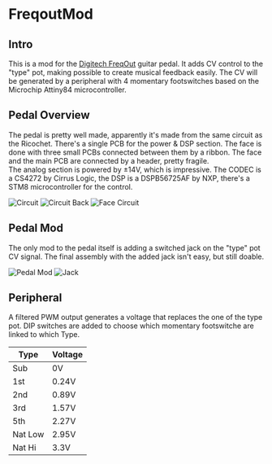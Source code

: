 # FreqoutMod

## Intro

This is a mod for the [Digitech FreqOut](https://digitech.com/dp/freqout/) guitar pedal. It adds CV control to the "type" pot, making possible to create musical feedback easily. The CV will be generated by a peripheral with 4 momentary footswitches based on the Microchip Attiny84 microcontroller.

## Pedal Overview

The pedal is pretty well made, apparently it's made from the same circuit as the Ricochet. There's a single PCB for the power & DSP section. The face is done with three small PCBs connected between them by a ribbon. The face and the main PCB are connected by a header, pretty fragile.  
The analog section is powered by ±14V, which is impressive. The CODEC is a CS4272 by Cirrus Logic, the DSP is a DSPB56725AF by NXP, there's a STM8 microcontroller for the control.

![Circuit](/img/circuit.jpg)
![Circuit Back](/img/circuitback.jpg)
![Face Circuit](/img/face.jpg)

## Pedal Mod

The only mod to the pedal itself is adding a switched jack on the "type" pot CV signal. The final assembly with the added jack isn't easy, but still doable.

![Pedal Mod](/img/facemod.jpg)
![Jack](/img/jack.jpg)

## Peripheral

A filtered PWM output generates a voltage that replaces the one of the type pot. DIP switches are added to choose which momentary footswitche are linked to which Type.

| **Type** | **Voltage** |
|----------|-------------|
| Sub      | 0V          |
| 1st      | 0.24V       |
| 2nd      | 0.89V       |
| 3rd      | 1.57V       |
| 5th      | 2.27V       |
| Nat Low  | 2.95V       |
| Nat Hi   | 3.3V        |

